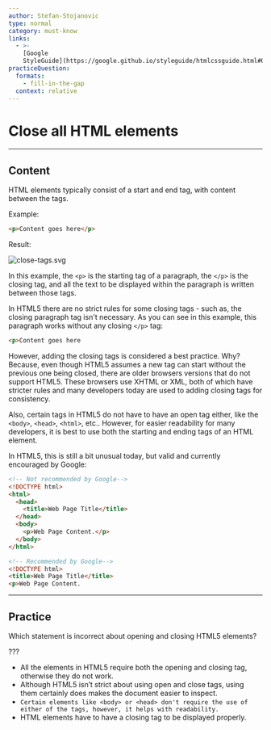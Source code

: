 ```yaml
---
author: Stefan-Stojanovic
type: normal
category: must-know
links:
  - >-
    [Google
    StyleGuide](https://google.github.io/styleguide/htmlcssguide.html#Optional_Tags){documentation}
practiceQuestion:
  formats:
    - fill-in-the-gap
  context: relative
---
```


# Close all HTML elements


---

## Content

HTML elements typically consist of a start and end tag, with content between the tags.

Example:

```html
<p>Content goes here</p>
```

Result:

![close-tags.svg](https://img.enkipro.com/44dfda51520d6914dd756bd05a77b09d.png)

In this example, the `<p>` is the starting tag of a paragraph, the `</p>` is the closing tag, and all the text to be displayed within the paragraph is written between those tags. 

In HTML5 there are no strict rules for some closing tags - such as, the closing paragraph tag isn't necessary. As you can see in this example, this paragraph works without any closing `</p>` tag:

```html
<p>Content goes here
```

However, adding the closing tags is considered a best practice. Why? Because, even though HTML5 assumes a new tag can start without the previous one being closed, there are older browsers versions that do not support HTML5. These browsers use XHTML or XML, both of which have stricter rules and many developers today are used to adding closing tags for consistency.

Also, certain tags in HTML5 do not have to have an open tag either, like the `<body>`, `<head>`, `<html>`, etc.. However, for easier readability for many developers, it is best to use both the starting and ending tags of an HTML element.

In HTML5, this is still a bit unusual today, but valid and currently encouraged by Google:

```html
<!-- Not recommended by Google-->
<!DOCTYPE html>
<html>
  <head>
    <title>Web Page Title</title>
  </head>
  <body>
    <p>Web Page Content.</p>
  </body>
</html>

<!-- Recommended by Google-->
<!DOCTYPE html>
<title>Web Page Title</title>
<p>Web Page Content.
```


---

## Practice

Which statement is incorrect about opening and closing  HTML5 elements?

???

- All the elements in HTML5 require both the opening and closing tag, otherwise they do not work.
- Although HTML5 isn’t strict about using open and close tags, using them certainly does makes the document easier to inspect.
- `Certain elements like <body> or <head> don't require the use of either of the tags, however, it helps with readability.`
- HTML elements have to have a closing tag to be displayed properly.
